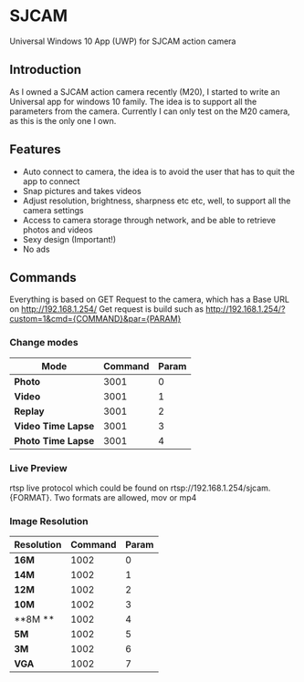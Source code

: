 
# SJCAM
Universal Windows 10 App (UWP) for SJCAM action camera

## Introduction

As I owned a SJCAM action camera recently (M20), I started to write an Universal app for windows 10 family. The idea is to support all the parameters from the camera. Currently I can only test on the M20 camera, as this is the only one I own.

## Features

- Auto connect to camera, the idea is to avoid the user that has to quit the app to connect
- Snap pictures and takes videos
- Adjust resolution, brightness, sharpness etc etc, well, to support all the camera settings
- Access to camera storage through network, and be able to retrieve photos and videos
- Sexy design (Important!)
- No ads
## Commands
Everything is based on GET Request to the camera, which has a Base URL on http://192.168.1.254/
Get request is build such as http://192.168.1.254/?custom=1&cmd={COMMAND}&par={PARAM}

### Change modes

Mode | Command | Param
-----|---------|------
**Photo** | 3001 | 0
**Video** | 3001 | 1
**Replay** | 3001 | 2
**Video Time Lapse** | 3001 | 3
**Photo Time Lapse** | 3001 | 4

### Live Preview
rtsp live protocol which could be found on rtsp://192.168.1.254/sjcam.{FORMAT}. Two formats are allowed, mov or mp4

### Image Resolution

Resolution | Command | Param
-----------|---------|------
**16M** | 1002 | 0
**14M** | 1002 | 1
**12M** | 1002 | 2
**10M** | 1002 | 3
**8M ** | 1002 | 4
**5M** | 1002 | 5
**3M** | 1002 | 6
**VGA** | 1002 | 7
